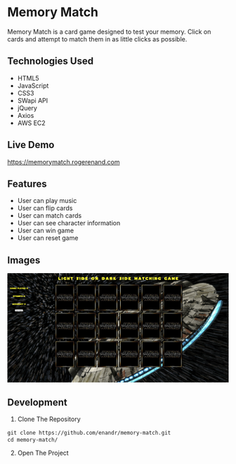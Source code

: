 # Memory Match
Memory Match is a card game designed to test your memory. Click on cards and attempt to match them in as little clicks as possible.

## Technologies Used
* HTML5
* JavaScript
* CSS3
* SWapi API
* jQuery
* Axios
* AWS EC2

## Live Demo
https://memorymatch.rogerenand.com

## Features
* User can play music
* User can flip cards
* User can match cards
* User can see character information
* User can win game
* User can reset game

## Images
![Memory Match Game](https://github.com/enandr/memory-match/blob/master/Screen%20Shot%202020-01-13%20at%202.23.47%20PM.png "Memory Match Game")

## Development
1. Clone The Repository
  ```
  git clone https://github.com/enandr/memory-match.git
  cd memory-match/
  ```
2. Open The Project
